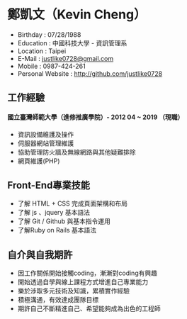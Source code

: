 <body>
	<h1>鄭凱文（Kevin Cheng）</h1>
	<ul>
	  <li>Birthday : 07/28/1988</li>
	  <li>Education : 中國科技大學 - 資訊管理系</li>
	  <li>Location : Taipei</li>
	  <li>E-Mail : <a href="mailto:justlike0728@gmail.com">justlike0728@gmail.com</a></li>
	  <li>Mobile : 0987-424-261</li>
	  <li>Personal Website : <a href="http://github.com/justlike0728">http://github.com/justlike0728</a></li>
	</ul>
	<h2><a id="user-content-工作經驗" class="kevin" href="#工作經驗"></a>工作經驗</h2>
	<h4>國立臺灣師範大學（進修推廣學院）- 2012 04 ~ 2019 （現職）</h4>
	<ul>
	  <li>資訊設備維護及操作</li>
	  <li>伺服器網站管理維護</li>
	  <li>協助管理防火牆及無線網路與其他疑難排除</li>
	  <li>網頁維護(PHP)</li>
	</ul>
	<h2><a id="user-content-Front-End專業技能" class="kevin" href="#Front-End專業技能"></a>Front-End專業技能</h2>
	<!-- <h3><a id="user-content-htmlcss" class="kevin" href=""></a>HTML/CSS</h3> -->
	<ul>
	  <li>了解 HTML + CSS 完成頁面架構和布局</li>
	  <li>了解 js 、jquery 基本語法</li>
	  <li>了解 Git / Github 與基本指令運用</li>
	  <li>了解Ruby on Rails 基本語法</li>
	</ul>
	<!-- <h2><a id="user-content-作品集" class="kevin" href="#"></a>Portfolio 作品集</h2> -->
	<h2><a id="user-content-自介與自我期許" class="kevin" href="#自介與自我期許"></a>自介與自我期許</h2>
	<ul>
	  <li>因工作關係開始接觸coding，漸漸對coding有興趣</li>
	  <li>開始透過自學與線上課程方式增進自己專業能力</li>
	  <li>樂於涉取多元技術及知識，累積實作經驗</li>
	  <li>積極溝通，有效達成團隊目標</li>
	  <li>期許自己不斷精進自己、希望能夠成為出色的工程師</li>
	</ul>
</body>
